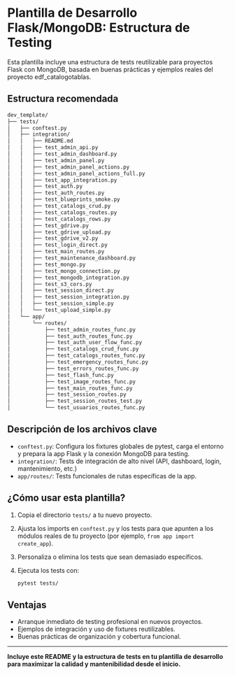 # Plantilla de Desarrollo Flask/MongoDB: Estructura de Testing

Esta plantilla incluye una estructura de tests reutilizable para proyectos Flask con MongoDB, basada en buenas prácticas y ejemplos reales del proyecto edf_catalogotablas.

## Estructura recomendada

```bash
dev_template/
├── tests/
│   ├── conftest.py
│   ├── integration/
│   │   ├── README.md
│   │   ├── test_admin_api.py
│   │   ├── test_admin_dashboard.py
│   │   ├── test_admin_panel.py
│   │   ├── test_admin_panel_actions.py
│   │   ├── test_admin_panel_actions_full.py
│   │   ├── test_app_integration.py
│   │   ├── test_auth.py
│   │   ├── test_auth_routes.py
│   │   ├── test_blueprints_smoke.py
│   │   ├── test_catalogs_crud.py
│   │   ├── test_catalogs_routes.py
│   │   ├── test_catalogs_rows.py
│   │   ├── test_gdrive.py
│   │   ├── test_gdrive_upload.py
│   │   ├── test_gdrive_v2.py
│   │   ├── test_login_direct.py
│   │   ├── test_main_routes.py
│   │   ├── test_maintenance_dashboard.py
│   │   ├── test_mongo.py
│   │   ├── test_mongo_connection.py
│   │   ├── test_mongodb_integration.py
│   │   ├── test_s3_cors.py
│   │   ├── test_session_direct.py
│   │   ├── test_session_integration.py
│   │   ├── test_session_simple.py
│   │   └── test_upload_simple.py
│   └── app/
│       └── routes/
│           ├── test_admin_routes_func.py
│           ├── test_auth_routes_func.py
│           ├── test_auth_user_flow_func.py
│           ├── test_catalogs_crud_func.py
│           ├── test_catalogs_routes_func.py
│           ├── test_emergency_routes_func.py
│           ├── test_errors_routes_func.py
│           ├── test_flash_func.py
│           ├── test_image_routes_func.py
│           ├── test_main_routes_func.py
│           ├── test_session_routes.py
│           ├── test_session_routes_test.py
│           └── test_usuarios_routes_func.py
```

## Descripción de los archivos clave

- `conftest.py`: Configura los fixtures globales de pytest, carga el entorno y prepara la app Flask y la conexión MongoDB para testing.
- `integration/`: Tests de integración de alto nivel (API, dashboard, login, mantenimiento, etc.)
- `app/routes/`: Tests funcionales de rutas específicas de la app.

## ¿Cómo usar esta plantilla?

1. Copia el directorio `tests/` a tu nuevo proyecto.
2. Ajusta los imports en `conftest.py` y los tests para que apunten a los módulos reales de tu proyecto (por ejemplo, `from app import create_app`).
3. Personaliza o elimina los tests que sean demasiado específicos.
4. Ejecuta los tests con:

   ```bash
   pytest tests/
   ```

## Ventajas

- Arranque inmediato de testing profesional en nuevos proyectos.
- Ejemplos de integración y uso de fixtures reutilizables.
- Buenas prácticas de organización y cobertura funcional.

---

**Incluye este README y la estructura de tests en tu plantilla de desarrollo para maximizar la calidad y mantenibilidad desde el inicio.**
